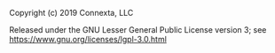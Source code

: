 Copyright (c) 2019 Connexta, LLC

Released under the GNU Lesser General Public License version 3; see
https://www.gnu.org/licenses/lgpl-3.0.html